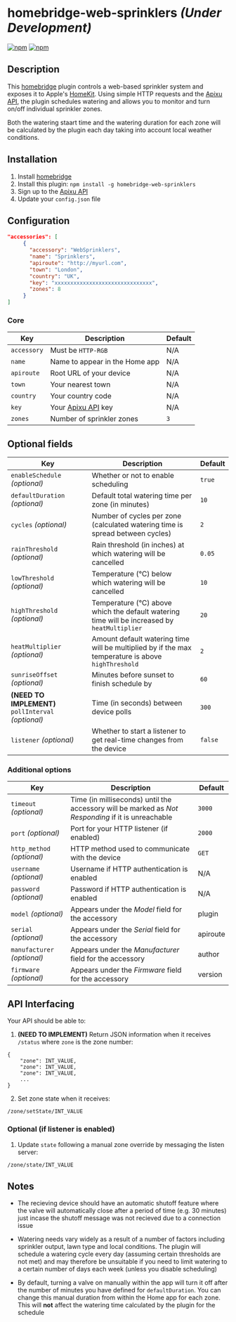 # homebridge-web-sprinklers _(Under Development)_

[![npm](https://img.shields.io/npm/v/homebridge-web-sprinklers.svg)](https://www.npmjs.com/package/homebridge-web-sprinklers) [![npm](https://img.shields.io/npm/dt/homebridge-web-sprinklers.svg)](https://www.npmjs.com/package/homebridge-web-sprinklers)

## Description

This [homebridge](https://github.com/nfarina/homebridge) plugin controls a web-based sprinkler system and exposes it to Apple's [HomeKit](http://www.apple.com/ios/home/). Using simple HTTP requests and the [Apixu API](https://www.apixu.com), the plugin schedules watering and allows you to monitor and turn on/off individual sprinkler zones.

Both the watering staart time and the watering duration for each zone will be calculated by the plugin each day taking into account local weather conditions.

## Installation

1. Install [homebridge](https://github.com/nfarina/homebridge#installation-details)
2. Install this plugin: `npm install -g homebridge-web-sprinklers`
3. Sign up to the [Apixu API](https://www.apixu.com)
4. Update your `config.json` file

## Configuration

```json
"accessories": [
     {
       "accessory": "WebSprinklers",
       "name": "Sprinklers",
       "apiroute": "http://myurl.com",
       "town": "London",
       "country": "UK",
       "key": "xxxxxxxxxxxxxxxxxxxxxxxxxxxxxxx",
       "zones": 8
     }
]
```

### Core
| Key | Description | Default |
| --- | --- | --- |
| `accessory` | Must be `HTTP-RGB` | N/A |
| `name` | Name to appear in the Home app | N/A |
| `apiroute` | Root URL of your device | N/A |
| `town` | Your nearest town | N/A |
| `country` | Your country code | N/A |
| `key` | Your [Apixu API](https://www.apixu.com) key  | N/A |
| `zones` | Number of sprinkler zones  | `3` |

## Optional fields
| Key | Description | Default |
| --- | --- | --- |
| `enableSchedule` _(optional)_ | Whether or not to enable scheduling  | `true` |
| `defaultDuration` _(optional)_ | Default total watering time per zone (in minutes)  | `10` |
| `cycles` _(optional)_ | Number of cycles per zone (calculated watering time is spread between cycles)  | `2` |
| `rainThreshold` _(optional)_ | Rain threshold (in inches) at which watering will be cancelled | `0.05` |
| `lowThreshold` _(optional)_ | Temperature (°C) below which watering will be cancelled | `10` |
| `highThreshold` _(optional)_ | Temperature (°C) above which the default watering time will be increased by `heatMultiplier` | `20` |
| `heatMultiplier` _(optional)_ | Amount default watering time will be multiplied by if the max temperature is above `highThreshold`| `2` |
| `sunriseOffset` _(optional)_ | Minutes before sunset to finish schedule by | `60` |
| **(NEED TO IMPLEMENT)** `pollInterval` _(optional)_ | Time (in seconds) between device polls | `300` |
| `listener` _(optional)_ | Whether to start a listener to get real-time changes from the device | `false` |

### Additional options
| Key | Description | Default |
| --- | --- | --- |
| `timeout` _(optional)_ | Time (in milliseconds) until the accessory will be marked as _Not Responding_ if it is unreachable | `3000` |
| `port` _(optional)_ | Port for your HTTP listener (if enabled) | `2000` |
| `http_method` _(optional)_ | HTTP method used to communicate with the device | `GET` |
| `username` _(optional)_ | Username if HTTP authentication is enabled | N/A |
| `password` _(optional)_ | Password if HTTP authentication is enabled | N/A |
| `model` _(optional)_ | Appears under the _Model_ field for the accessory | plugin |
| `serial` _(optional)_ | Appears under the _Serial_ field for the accessory | apiroute |
| `manufacturer` _(optional)_ | Appears under the _Manufacturer_ field for the accessory | author |
| `firmware` _(optional)_ | Appears under the _Firmware_ field for the accessory | version |

## API Interfacing

Your API should be able to:

1. **(NEED TO IMPLEMENT)** Return JSON information when it receives `/status` where `zone` is the zone number:
```
{
    "zone": INT_VALUE,
    "zone": INT_VALUE,
    "zone": INT_VALUE,
    ...
}
```

2. Set zone state when it receives:
```
/zone/setState/INT_VALUE
```

### Optional (if listener is enabled)

1. Update `state` following a manual zone override by messaging the listen server:
```
/zone/state/INT_VALUE
```

## Notes

- The recieving device should have an automatic shutoff feature where the valve will automatically close after a period of time (e.g. 30 minutes) just incase the shutoff message was not recieved due to a connection issue

- Watering needs vary widely as a result of a number of factors including sprinkler output, lawn type and local conditions. The plugin will schedule a watering cycle every day (assuming certain thresholds are not met) and may therefore be unsuitable if you need to limit watering to a certain number of days each week (unless you disable scheduling)

- By default, turning a valve on manually within the app will turn it off after the number of minutes you have defined for `defaultDuration`. You can change this manual duration from within the Home app for each zone. This will **not** affect the watering time calculated by the plugin for the schedule
